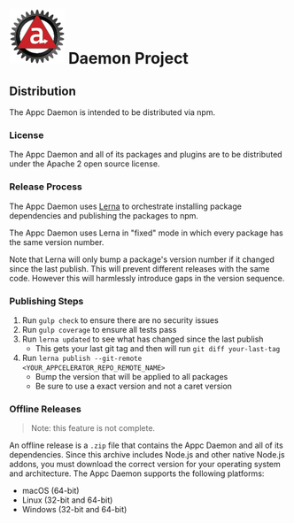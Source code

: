 # ![Appc Daemon logo](images/appc-daemon.png) Daemon Project

## Distribution

The Appc Daemon is intended to be distributed via npm.

### License

The Appc Daemon and all of its packages and plugins are to be distributed under the Apache 2 open
source license.

### Release Process

The Appc Daemon uses [Lerna](https://lernajs.io/) to orchestrate installing package dependencies and
publishing the packages to npm.

The Appc Daemon uses Lerna in "fixed" mode in which every package has the same version number.

Note that Lerna will only bump a package's version number if it changed since the last publish. This
will prevent different releases with the same code. However this will harmlessly introduce gaps in
the version sequence.

### Publishing Steps

1. Run `gulp check` to ensure there are no security issues
2. Run `gulp coverage` to ensure all tests pass
3. Run `lerna updated` to see what has changed since the last publish
   - This gets your last git tag and then will run `git diff your-last-tag`
4. Run `lerna publish --git-remote <YOUR_APPCELERATOR_REPO_REMOTE_NAME>`
   - Bump the version that will be applied to all packages
   - Be sure to use a exact version and not a caret version

### Offline Releases

> Note: this feature is not complete.

An offline release is a `.zip` file that contains the Appc Daemon and all of its dependencies. Since
this archive includes Node.js and other native Node.js addons, you must download the correct version
for your operating system and architecture. The Appc Daemon supports the following platforms:

* macOS (64-bit)
* Linux (32-bit and 64-bit)
* Windows (32-bit and 64-bit)
